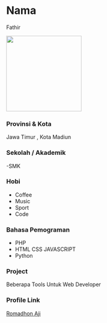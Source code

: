 # Nama
Fathir

<img src="https://i.ibb.co/Ms0V6Fd/profile-pic-1.png" width="200" height="200" align="center"/>

### Provinsi & Kota

Jawa Timur , Kota Madiun

### Sekolah / Akademik

-SMK

### Hobi

- Coffee
- Music
- Sport
- Code


### Bahasa Pemograman 

- PHP
- HTML CSS JAVASCRIPT
- Python

### Project

Beberapa Tools Untuk Web Developer


### Profile Link

[Romadhon Aji](https://github.com/romaaji)
